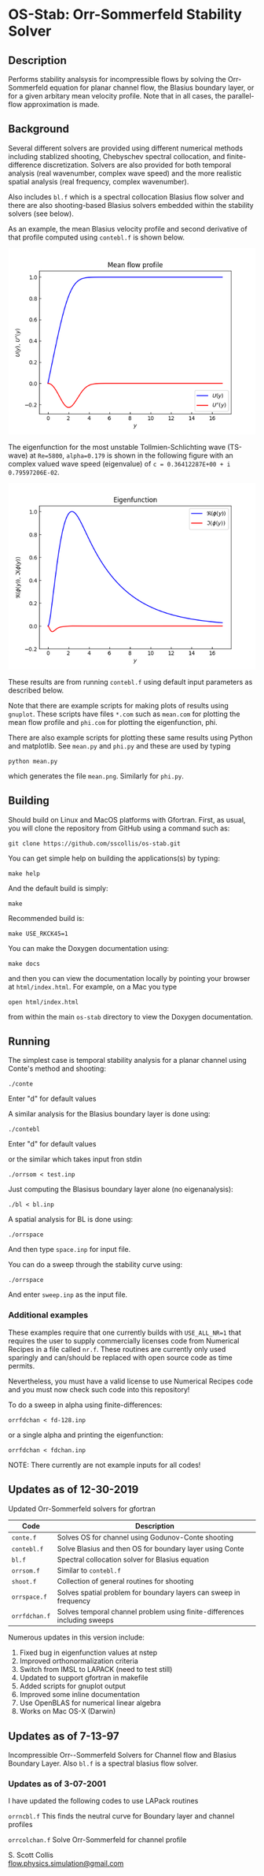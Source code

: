 # OS-Stab:  Orr-Sommerfeld Stability Solver

## Description

Performs stability analsysis for incompressible flows by solving the Orr-Sommerfeld equation 
for planar channel flow, the Blasius boundary layer, or for a given arbitary mean velocity
profile.  Note that in all cases, the parallel-flow approximation is made. 

## Background

Several different solvers are provided using different numerical methods including stablized
shooting, Chebyschev spectral collocation, and finite-difference discretization. Solvers
are also provided for both temporal analysis (real wavenumber, complex wave speed) and
the more realistic spatial analysis (real frequency, complex wavenumber).

Also includes `bl.f` which is a spectral collocation Blasius flow solver and there are 
also shooting-based Blasius solvers embedded within the stability solvers (see below).

As an example, the mean Blasius velocity profile and second derivative of that profile computed
using `contebl.f` is shown below.

![Mean Profile](https://github.com/sscollis/os-stab/blob/master/images/mean.png)

The eigenfunction for the most unstable Tollmien-Schlichting wave (TS-wave) at `Re=5800`, 
`alpha=0.179` is shown in the following figure with an complex valued wave speed 
(eigenvalue) of `c = 0.36412287E+00 + i 0.79597206E-02`.

![Eigenfunction](https://github.com/sscollis/os-stab/blob/master/images/phi.png)

These results are from running `contebl.f` using default input parameters as 
described below.

Note that there are example scripts for making plots of results using 
`gnuplot`.  These scripts have files `*.com` such as `mean.com` for 
plotting the mean flow profile and `phi.com` for plotting the eigenfunction, 
phi.

There are also example scripts for plotting these same results using Python 
and matplotlib.   See `mean.py` and `phi.py` and these are used by typing

    python mean.py

which generates the file `mean.png`.  Similarly for `phi.py`.

## Building

Should build on Linux and MacOS platforms with Gfortran.  First, as usual, you will clone
the repository from GitHub using a command such as:

    git clone https://github.com/sscollis/os-stab.git

You can get simple help on building the applications(s) by typing:

    make help

And the default build is simply:

    make 

Recommended build is:

    make USE_RKCK45=1

You can make the Doxygen documentation using:

    make docs

and then you can view the documentation locally by pointing your browser at
`html/index.html`. For example, on a Mac you type

    open html/index.html

from within the main `os-stab` directory to view the Doxygen documentation.

## Running

The simplest case is temporal stability analysis for a planar channel using
Conte's method and shooting:

    ./conte

Enter "d" for default values 

A similar analysis for the Blasius boundary layer is done using:

    ./contebl

Enter "d" for default values 

or the similar which takes input fron stdin

    ./orrsom < test.inp

Just computing the Blasisus boundary layer alone (no eigenanalysis):

    ./bl < bl.inp

A spatial analysis for BL is done using:

    ./orrspace 

And then type `space.inp` for input file.

You can do a sweep through the stability curve using:

    ./orrspace

And enter `sweep.inp` as the input file.

### Additional examples

These examples require that one currently builds with `USE_ALL_NR=1` that 
requires the user to supply commercially licenses code from Numerical Recipes
in a file called `nr.f`.  These routines are currently only used sparingly and
can/should be replaced with open source code as time permits. 

Nevertheless, you must have a valid license to use Numerical Recipes code
and you must now check such code into this repository!

To do a sweep in alpha using finite-differences:

    orrfdchan < fd-128.inp

or a single alpha and printing the eigenfunction:

    orrfdchan < fdchan.inp

NOTE:  There currently are not example inputs for all codes!

## Updates as of 12-30-2019

Updated Orr-Sommerfeld solvers for gfortran 

  Code          |  Description
----------------|---------------------------------------------------------------------------
  `conte.f`     | Solves OS for channel using Godunov-Conte shooting
  `contebl.f`   | Solve Blasius and then OS for boundary layer using Conte
  `bl.f`        | Spectral collocation solver for Blasius equation
  `orrsom.f`    | Similar to `contebl.f`
  `shoot.f`     | Collection of general routines for shooting
  `orrspace.f`  | Solves spatial problem for boundary layers can sweep in frequency
  `orrfdchan.f` | Solves temporal channel problem using finite-differences including sweeps 

Numerous updates in this version include:

  1. Fixed bug in eigenfunction values at nstep
  2. Improved orthonormalization criteria
  3. Switch from IMSL to LAPACK (need to test still)
  4. Updated to support gfortran in makefile
  5. Added scripts for gnuplot output
  6. Improved some inline documentation
  7. Use OpenBLAS for numerical linear algebra
  8. Works on Mac OS-X (Darwin)

## Updates as of 7-13-97

Incompressible Orr--Sommerfeld Solvers for Channel flow and Blasius Boundary
Layer.  Also `bl.f` is a spectral blasius flow solver.

### Updates as of 3-07-2001

I have updated the following codes to use LAPack routines

`orrncbl.f`	This finds the neutral curve for Boundary layer and
channel profiles

`orrcolchan.f`	Solve Orr-Sommerfeld for channel profile

S. Scott Collis\
flow.physics.simulation@gmail.com
